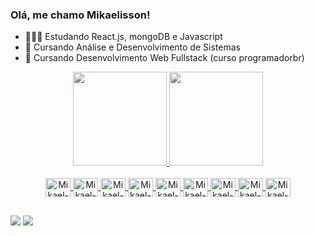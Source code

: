 ### Olá, me chamo Mikaelisson!


- 👨🏻‍💻 Estudando React.js, mongoDB e Javascript
- 📙 Cursando Análise e Desenvolvimento de Sistemas
- 📙 Cursando Desenvolvimento Web Fullstack (curso programadorbr)

<div align="center">
  <a href="https://github.com/Mikaelisson">
  <img height="150em" src="https://github-readme-stats.vercel.app/api?username=Mikaelisson&show_icons=true&theme=dark&include_all_commits=true&count_private=true"/>
  <img height="150em" src="https://github-readme-stats.vercel.app/api/top-langs/?username=Mikaelisson&layout=compact&langs_count=7&theme=dark"/>
</div>
  
<div style="display: inline_block" align="center"><br>
  <img align="center" alt="Mikael-HTML" height="30" width="40" src="https://cdn.jsdelivr.net/gh/devicons/devicon/icons/html5/html5-plain-wordmark.svg">
  <img align="center" alt="Mikael-CSS" height="30" width="40" src="https://cdn.jsdelivr.net/gh/devicons/devicon/icons/css3/css3-plain-wordmark.svg">
  <img align="center" alt="Mikael-CSS" height="30" width="40" src="https://cdn.jsdelivr.net/gh/devicons/devicon/icons/javascript/javascript-plain.svg">          
  <img align="center" alt="Mikael-CSS" height="30" width="40" src="https://cdn.jsdelivr.net/gh/devicons/devicon/icons/react/react-original-wordmark.svg">            
  <img align="center" alt="Mikael-CSS" height="30" width="40" src="https://cdn.jsdelivr.net/gh/devicons/devicon/icons/bootstrap/bootstrap-original-wordmark.svg">
  <img align="center" alt="Mikael-CSS" height="30" width="40" src="https://cdn.jsdelivr.net/gh/devicons/devicon/icons/nodejs/nodejs-plain.svg">          
  <img align="center" alt="Mikael-CSS" height="30" width="40" src="https://cdn.jsdelivr.net/gh/devicons/devicon/icons/express/express-original.svg">                   
  <img align="center" alt="Mikael-CSS" height="30" width="40" src="https://cdn.jsdelivr.net/gh/devicons/devicon/icons/mongodb/mongodb-plain-wordmark.svg">          
  <img align="center" alt="Mikael-CSS" height="30" width="40" src="https://cdn.jsdelivr.net/gh/devicons/devicon/icons/firebase/firebase-plain-wordmark.svg">             
</div>
  
  ##
  
<div> 
  <a href = "mailto:mikaelissongesuino@gmail.com"><img src="https://img.shields.io/badge/Gmail-D14836?style=for-the-badge&logo=gmail&logoColor=white" target="_blank"></a>
  <a href="https://www.linkedin.com/in/mikaelisson/" target="_blank"><img src="https://img.shields.io/badge/-LinkedIn-%230077B5?style=for-the-badge&logo=linkedin&logoColor=white" target="_blank"></a> 
</div>
